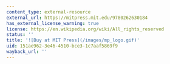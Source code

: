 ```yaml
---
content_type: external-resource
external_url: https://mitpress.mit.edu/9780262630184
has_external_license_warning: true
license: https://en.wikipedia.org/wiki/All_rights_reserved
status: ''
title: '![Buy at MIT Press](/images/mp_logo.gif)'
uid: 151ae962-3e46-4510-bce3-1c7aaf5869f9
wayback_url: ''
---
```

